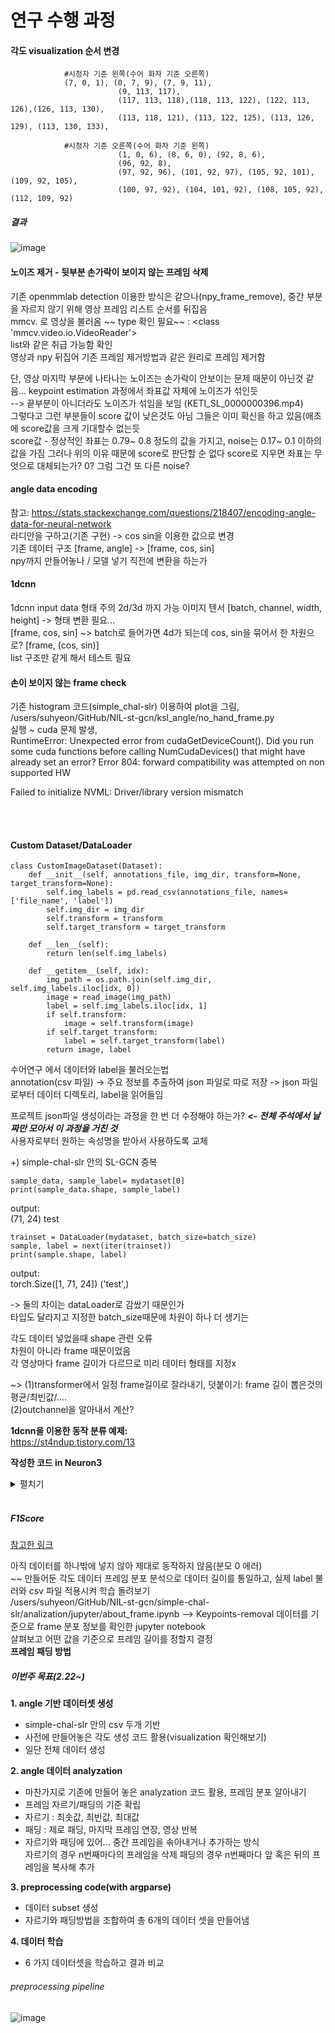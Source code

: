 # 연구 수행 과정  

#### 각도 visualization 순서 변경  
```
			#시청자 기준 왼쪽(수어 화자 기준 오른쪽)
			(7, 0, 1), (0, 7, 9), (7, 9, 11),
                        (9, 113, 117),
                        (117, 113, 118),(118, 113, 122), (122, 113, 126),(126, 113, 130),
                        (113, 118, 121), (113, 122, 125), (113, 126, 129), (113, 130, 133),

			#시청자 기준 오른쪽(수어 화자 기준 왼쪽)
                        (1, 0, 6), (8, 6, 0), (92, 8, 6),
                        (96, 92, 8),
                        (97, 92, 96), (101, 92, 97), (105, 92, 101), (109, 92, 105),
                        (100, 97, 92), (104, 101, 92), (108, 105, 92), (112, 109, 92)
```  
  
  
##### 결과  
![image](https://user-images.githubusercontent.com/82634312/204615619-4b50ab63-af4d-44a9-be25-28759bc7844a.png)  

#### 노이즈 제거 - 뒷부분 손가락이 보이지 않는 프레임 삭제  
기존 openmmlab detection 이용한 방식은 같으나(npy_frame_remove), 중간 부분을 자르지 않기 위해 영상 프레임 리스트 순서를 뒤집음  
mmcv. 로 영상을 불러옴 ~~ type 확인 필요~~ : <class 'mmcv.video.io.VideoReader'>  
list와 같은 취급 가능함 확인  
영상과 npy 뒤집어 기존 프레임 제거방법과 같은 원리로 프레임 제거함
  
단, 영상 마지막 부분에 나타나는 노이즈는 손가락이 안보이는 문제 때문이 아닌것 같음... keypoint estimation 과정에서 좌표값 자체에 노이즈가 섞인듯  
--> 끝부분이 아니더라도 노이즈가 섞임을 보임 (KETI_SL_0000000396.mp4)  
그렇다고 그런 부분들이 score 값이 낮은것도 아님 그들은 이미 확신을 하고 있음(애초에 score값을 크게 기대할수 없는듯  
score값 - 정상적인 좌표는 0.79~ 0.8 정도의 값을 가지고, noise는 0.17~ 0.1 이하의 값을 가짐 그러나 위의 이유 때문에 score로 판단할 순 없다
score로 지우면 좌표는 무엇으로 대체되는가? 0? 그럼 그건 또 다른 noise?  
  
#### angle data encoding  
참고: https://stats.stackexchange.com/questions/218407/encoding-angle-data-for-neural-network  
라디안을 구하고(기존 구현) -> cos sin을 이용한 값으로 변경  
기존 데이터 구조 [frame, angle] -> [frame, cos, sin]  
npy까지 만들어놓나 / 모델 넣기 직전에 변환을 하는가  

#### 1dcnn  
1dcnn input data 형태 주의 2d/3d 까지 가능
이미지 텐서 [batch, channel, width, height] -> 형태 변환 필요...  
[frame, cos, sin] ~> batch로 들어가면 4d가 되는데 cos, sin을 묶어서 한 차원으로? [frame, (cos, sin)]  
list 구조만 같게 해서 테스트 필요

#### 손이 보이지 않는 frame check  
기존 histogram 코드(simple_chal-slr) 이용하여 plot을 그림, /users/suhyeon/GitHub/NIL-st-gcn/ksl_angle/no_hand_frame.py  
실행 ~ cuda 문제 발생,  
RuntimeError: Unexpected error from cudaGetDeviceCount(). Did you run some cuda functions before calling NumCudaDevices() that might have already set an error? Error 804: forward compatibility was attempted on non supported HW  

Failed to initialize NVML: Driver/library version mismatch


</br></br>
#### Custom Dataset/DataLoader  
```
class CustomImageDataset(Dataset):
    def __init__(self, annotations_file, img_dir, transform=None, target_transform=None):
        self.img_labels = pd.read_csv(annotations_file, names=['file_name', 'label'])
        self.img_dir = img_dir
        self.transform = transform
        self.target_transform = target_transform

    def __len__(self):
        return len(self.img_labels)

    def __getitem__(self, idx):
        img_path = os.path.join(self.img_dir, self.img_labels.iloc[idx, 0])
        image = read_image(img_path)
        label = self.img_labels.iloc[idx, 1]
        if self.transform:
            image = self.transform(image)
        if self.target_transform:
            label = self.target_transform(label)
        return image, label
``` 
수어연구 에서 데이터와 label을 불러오는법  
annotation(csv 파일) -> 주요 정보를 추출하여 json 파일로 따로 저장 -> json 파일로부터 데이터 디렉토리, label을 읽어들임  

프로젝트 json파일 생성이라는 과정을 한 번 더 수정해야 하는가?  ***<- 전체 주석에서 날짜만 모아서 이 과정을 거친 것***  
사용자로부터 원하는 속성명을 받아서 사용하도록 교체  

+) simple-chal-slr 안의 SL-GCN 중복 
  
   
 ```
 sample_data, sample_label= mydataset[0]
 print(sample_data.shape, sample_label)
 ```
 output:  
 (71, 24) test  
    
    
 ```
 trainset = DataLoader(mydataset, batch_size=batch_size)
 sample, label = next(iter(trainset))
 print(sample.shape, label)
 ```
 output:  
 torch.Size([1, 71, 24]) ('test',)  
    
 -> 둘의 차이는 dataLoader로 감쌌기 때문인가  
 타입도 달라지고 지정한 batch_size때문에 차원이 하나 더 생기는  
   
    
 각도 데이터 넣었을때 shape 관련 오류  
 차원이 아니라 frame 때문이었음  
 각 영상마다 frame 길이가 다르므로 미리 데이터 형태를 지정x  
 
~> (1)transformer에서 일정 frame길이로 잘라내기, 덧붙이기: frame 길이 뽑은것의 평균/최빈값/....  
   (2)outchannel을 알아내서 계산?
   
**1dcnn을 이용한 동작 분류 예제:**  
https://st4ndup.tistory.com/13

**작성한 코드 in Neuron3**  
<details>
<summary>펼치기</summary>
<div markdown="1">

```
import torch
from torch import nn
from torch.utils.data import Dataset
from torch.utils.data import DataLoader
from torchvision import datasets
from torchvision import transforms
from torchvision.transforms import ToTensor

import os
import pandas as pd
import numpy as np
import matplotlib.pyplot as plt

#custom dataset
class CustomDataset(Dataset):
    def __init__(self, annotation_file, data_dir, transform=None, target_transform=None, col_name="file_name", col_label="label"):
        self.label = pd.read_csv(annotation_file, names=[col_name, col_label], skiprows=[0])
        self.data_dir = data_dir
        self.transform = transform
        self.target_transform = target_transform

    def __len__(self):
        return len(self.label)

    def __getitem__(self, index):
        data_path = os.path.join(self.data_dir, self.label.iloc[index, 0])
        data = np.load(data_path)
        label = np.zeros(15, dtype = np.float32)
        label[self.label.iloc[index, 1]] = 1.0
        
        if self.transform:
            data = self.transform(data)
        if self.target_transform:
            label = self.target_transform(label)
        
        return data, label

#custom transfomer
class myTransformer(object):
    def __call__(self, sample):
        sample = sample.astype(np.float32)
        sample = np.transpose(sample)     
        sample = torch.from_numpy(sample)
        #print(sample.shape)   
        return sample

# model
class CustomNeuralNetwork(nn.Module):
    def __init__(self):
        super().__init__()
        self.flatten = nn.Flatten()
        self.one_stack = nn.Sequential(
            nn.Conv1d(24, 34, 3, stride=1),
            nn.ReLU(),
            nn.Conv1d(34, 14, 3, stride=1),
            nn.ReLU(),
            nn.Flatten(1, -1),
            nn.Linear(14*67, 15)
        )
        

    def forward(self, x):
        #x = self.flatten(x)
        x = self.one_stack(x)
        return x

#trainig & test function
def training(dataloader, model, criterion, optim):
    total_loss = 0
    accuracy = 0

    for data, label in dataloader:
        data = data.to(device)
        label = label.to(device)

        #prediction(forward)
        pred = model(data)
        loss = criterion(pred, label)
        
        #backward
        optim.zero_grad()
        loss.backward()
        optim.step()

        total_loss += loss.item()


        if pred.argmax(1) == label.argmax(1): 
            accuracy += 1
    accuracy = accuracy/len(dataloader)*100
    total_loss /= len(dataloader)

    return accuracy, total_loss

def test(dataloader, model, criterion, optim):
    total_loss = 0
    accuracy = 0
    f1Score = 0
    
    model.eval()
    with torch.no_grad():
        for data, label in dataloader:
            data = data.to(device)
            label = label.to(device)

            #prediction(forward)
            pred = model(data)# pred 결과가 1, 15(14, 15)x
            loss = criterion(pred, label)

            total_loss += loss.item()
            if pred.argmax(1) == label.argmax(1): 
                accuracy += 1
   
    accuracy = accuracy/len(dataloader)*100
    total_loss /= len(dataloader)
    
    return accuracy, total_loss


def F1Score(testLoader, model):
    conf_matrix = np.zeros((15, 15), dtype=int)
    model.eval()
    precision = []
    recall = []

    with torch.no_grad():
        for data, label in testLoader:
            data = data.to(device)
            label = label.to(device)

            pred = model(data)
            conf_matrix[pred.argmax(1)][label.argmax(1)] +=1

        print(conf_matrix)
        #precision
        for t in range(conf_matrix.shape[1]):
    
            p = conf_matrix[t][t] /conf_matrix[t].sum()
            precision.append(p)

            r = conf_matrix[t][t] / conf_matrix[:][t].sum()
            recall.append(r)
        
    avgPrecision = sum(precision) / len(conf_matrix[0])
    avgRecall = sum(recall) / len(conf_matrix[0])
    f1Score = 2 * ((avgPrecision * avgRecall) / (avgPrecision + avgRecall))

    return avgPrecision, avgRecall, f1Score   


#prediction
def prediction(sample, label, model):
    model.eval()
    
    with torch.no_grad():
        pred = model(sample)
        print(f"pred: {pred.argmax(1)}, actual: {label.argmax(1)}")
        if pred.argmax(1) == label.argmax(1):
            print("The predicton is correct.")
        else:
            print("The prediction is wrong.")


if __name__ == "__main__":
    #check gpu
use_cuda = torch.cuda.is_available()
device = torch.device('cuda:0' if use_cuda else "cpu")
print(device)

annotation_file = "test_annotation.csv"
data_dir = "./"
batch_size = 1
    
#dataset
mydataset = CustomDataset(annotation_file , data_dir, transform=myTransformer())
trainLoader = DataLoader(mydataset, batch_size=batch_size)
sample, label = next(iter(trainLoader))
print("next dataloader", sample.shape, label.shape)

#model
myModel = CustomNeuralNetwork().to(device)
# print(myModel)

#training
epochs = 100
criterion = nn.CrossEntropyLoss()
optimization = torch.optim.SGD(myModel.parameters(), lr=0.01)
best_loss = 100
    
train_loss = []
test_loss = []
train_accuracy = []
test_accuracy = []

for epoch_num in range(epochs):
    accuracy, loss = training(trainLoader, myModel, criterion, optimization)
    train_loss.append(loss)
    train_accuracy.append(accuracy)

    print(f"\nEpoch: {epoch_num} / {epochs - 1}, Accuarcy: {accuracy} Loss: {loss}")

    accuracy, loss = test(trainLoader, myModel, criterion, optimization)
    test_loss.append(loss)
    test_accuracy.append(accuracy)
    print(f"Evaluation: [Accuracy: {accuracy}, Loss: {loss}]")
        
    if loss < best_loss:
        best_epoc = epoch_num
        best_model = myModel.state_dict()
        print("The best model state updated.")

torch.save(best_model, "./save/epoch_" + str(best_epoc) + ".pth")

#draw plot with best model
best_model = CustomNeuralNetwork()
state_path = os.path.join("./save", os.listdir("./save")[-1])
best_model.load_state_dict(torch.load(state_path))
prediction(sample, label, best_model)


xmin = 0
xmax = max(len(train_loss), len(test_loss))
ymin = min(min(train_loss), min(test_loss))
ymax = max(max(train_loss), max(test_loss))


plt.title("LOSS")
plt.axis([0, xmax, ymin, ymax])
plt.plot(train_loss, label="train", color='red')
plt.plot(test_loss, label="validation", color="blue")
plt.legend()
plt.savefig('loss.png')
plt.show()

plt.title("ACCURACY")
plt.axis([0, xmax, min(min(train_accuracy), min(test_accuracy)), max(max(train_accuracy), max(test_accuracy))])
plt.plot(train_accuracy, label="train", color='red')
plt.plot(test_accuracy, label="validation", color="blue")
plt.legend()
plt.savefig('loss.png')
plt.show()

precision, recall, f1 = F1Score(trainLoader, best_model)
print(f"Average precision:{precision}, Average recall:{recall}, F1 Score:{f1}")



```


</div>
</details>  
</br>

##### F1Score #####
[참고한 링크](https://leedakyeong.tistory.com/entry/%EB%B6%84%EB%A5%98-%EB%AA%A8%EB%8D%B8-%EC%84%B1%EB%8A%A5-%ED%8F%89%EA%B0%80-%EC%A7%80%ED%91%9C-Confusion-Matrix%EB%9E%80-%EC%A0%95%ED%99%95%EB%8F%84Accuracy-%EC%A0%95%EB%B0%80%EB%8F%84Precision-%EC%9E%AC%ED%98%84%EB%8F%84Recall-F1-Score)  

아직 데이터를 하나밖에 넣지 않아 제대로 동작하지 않음(분모 0 에러)  
~~ 만들어둔 각도 데이터 프레임 분포 분석으로 데이터 길이를 통일하고, 실제 label 불러와 csv 파일 적용시켜 학습 돌려보기  
/users/suhyeon/GitHub/NIL-st-gcn/simple-chal-slr/analization/jupyter/about_frame.ipynb --> Keypoints-removal 데이터를 기준으로 frame 분포 정보를 확인한 jupyter notebook  
살펴보고 어떤 값을 기준으로 프레임 길이를 정할지 결정  
**프레임 패딩 방법**
</br>

##### 이번주 목표(2.22~) #####  
**1. angle 기반 데이터셋 생성**
- simple-chal-slr 안의 csv 두개 기반
- 사전에 만들어놓은 각도 생성 코드 활용(visualization 확인해보기)
- 일단 전체 데이터 생성

**2. angle 데이터 analyzation**
- 마찬가지로 기존에 만들어 놓은 analyzation 코드 활용, 프레임 분포 알아내기
- 프레임 자르기/패딩의 기준 확립
- 자르기 : 최솟값, 최빈값, 최대값 
- 패딩 : 제로 패딩, 마지막 프레임 연장, 영상 반복
- 자르기와 패딩에 있어... 중간 프레임을 솎아내거나 추가하는 방식  
  자르기의 경우 n번째마다의 프레임을 삭제
  패딩의 경우 n번째마다 앞 혹은 뒤의 프레임을 복사해 추가

**3. preprocessing code(with argparse)**
- 데이터 subset 생성
- 자르기와 패딩방법을 조합하여 총 6개의 데이터 셋을 만들어냄

**4. 데이터 학습**
- 6 가지 데이터셋을 학습하고 결과 비교

###### preprocessing pipeline ######  
![image](https://user-images.githubusercontent.com/82634312/221242840-2e3bbbdd-7335-4d62-968e-5b2a592ccf52.png)

